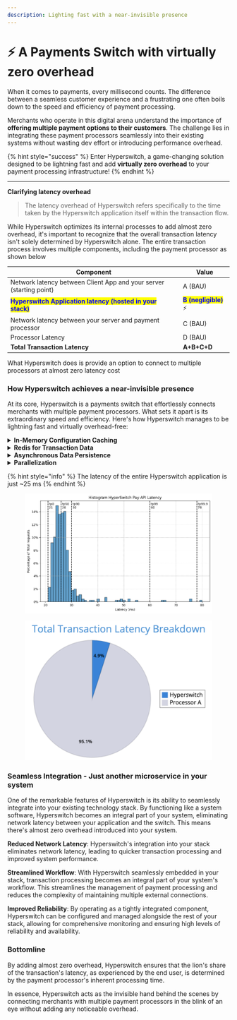 ```yaml
---
description: Lighting fast with a near-invisible presence
---
```


# ⚡ A Payments Switch with virtually zero overhead

When it comes to payments, every millisecond counts. The difference between a seamless customer experience and a frustrating one often boils down to the speed and efficiency of payment processing.&#x20;

Merchants who operate in this digital arena understand the importance of **offering multiple payment options to their customers**. The challenge lies in integrating these payment processors seamlessly into their existing systems without wasting dev effort or introducing performance overhead.&#x20;

{% hint style="success" %}
Enter Hyperswitch, a game-changing solution designed to be lightning fast and add **virtually zero overhead** to your payment processing infrastructure!
{% endhint %}

***

**Clarifying latency overhead**

> The latency overhead of Hyperswitch refers specifically to the time taken by the Hyperswitch application itself within the transaction flow.&#x20;

While Hyperswitch optimizes its internal processes to add almost zero overhead, it's important to recognize that the overall transaction latency isn't solely determined by Hyperswitch alone. The entire transaction process involves multiple components, including the payment processor as shown below

| Component                                                                                   | Value                                                     |
| ------------------------------------------------------------------------------------------- | --------------------------------------------------------- |
| Network latency between Client App and your server (starting point)                         | A (BAU)                                                   |
| <mark style="color:blue;">**Hyperswitch Application latency (hosted in your stack)**</mark> | <mark style="color:blue;">**B (negligible)**</mark> :zap: |
| Network latency between your server and payment processor                                   | C (BAU)                                                   |
| Processor Latency                                                                           | D (BAU)                                                   |
| **Total Transaction Latency**                                                               | **A+B+C+D**                                               |

What Hyperswitch does is provide an option to connect to multiple processors at almost zero latency cost

### **How Hyperswitch achieves a near-invisible presence**

At its core, Hyperswitch is a payments switch that effortlessly connects merchants with multiple payment processors. What sets it apart is its extraordinary speed and efficiency. Here's how Hyperswitch manages to be lightning fast and virtually overhead-free:

<details>

<summary><strong>In-Memory Configuration Caching</strong></summary>

* Hyperswitch eliminates the delays associated with fetching configuration data for each transaction by caching all merchant and processor-related configurations in memory
* This ensures that transaction processing remains lightning quick, regardless of the specifics of each transaction

</details>

<details>

<summary><strong>Redis for Transaction Data</strong></summary>

* To further accelerate transaction processing, Hyperswitch stores all transaction-related data reads in Redis, an in-memory key-value store
* This choice of data storage allows for rapid access to transaction details, ensuring that every step of the process is nearly instantaneous.

</details>

<details>

<summary><strong>Asynchronous Data Persistence</strong></summary>

* Hyperswitch optimizes the transaction workflow by making all data writes to Redis and then asynchronously draining this data to the database
* This approach minimizes any potential delays in the critical transaction path, maintaining the rapid pace that customers expect

</details>

<details>

<summary><strong>Parallelization</strong></summary>

* Hyperswitch embraces parallelization wherever possible, ensuring that multiple operations can be executed simultaneously
* This approach further enhances its speed and responsiveness, making it a true powerhouse in payment processing

</details>

{% hint style="info" %}
The latency of the entire Hyperswitch application is just \~25 ms&#x20;
{% endhint %}

<figure><img src="../.gitbook/assets/image (4) (1).png" alt=""><figcaption></figcaption></figure>

<div data-full-width="false">

<figure><img src="../.gitbook/assets/Screenshot 2023-10-23 at 12.07.08 AM.png" alt="" width="563"><figcaption></figcaption></figure>

</div>

### **Seamless Integration - Just another microservice in your system**

One of the remarkable features of Hyperswitch is its ability to seamlessly integrate into your existing technology stack. By functioning like a system software, Hyperswitch becomes an integral part of your system, eliminating network latency between your application and the switch. This means there's almost zero overhead introduced into your system.

**Reduced Network Latency**: Hyperswitch's integration into your stack eliminates network latency, leading to quicker transaction processing and improved system performance.

**Streamlined Workflow**: With Hyperswitch seamlessly embedded in your stack, transaction processing becomes an integral part of your system's workflow. This streamlines the management of payment processing and reduces the complexity of maintaining multiple external connections.

**Improved Reliability**: By operating as a tightly integrated component, Hyperswitch can be configured and managed alongside the rest of your stack, allowing for comprehensive monitoring and ensuring high levels of reliability and availability.

### **Bottomline**

By adding almost zero overhead, Hyperswitch ensures that the lion's share of the transaction's latency, as experienced by the end user, is determined by the payment processor's inherent processing time.&#x20;

In essence, Hyperswitch acts as the invisible hand behind the scenes by connecting merchants with multiple payment processors in the blink of an eye without adding any noticeable overhead.

